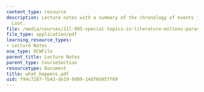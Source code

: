 ```yaml
---
content_type: resource
description: Lecture notes with a summary of the chronology of events in Paradise
  Lost.
file: /media/courses/21l-995-special-topics-in-literature-miltons-paradise-lost-january-iap-2008/f94c7287fb43de199d0914df0d457f69_what_happens.pdf
file_type: application/pdf
learning_resource_types:
- Lecture Notes
ocw_type: OCWFile
parent_title: Lecture Notes
parent_type: CourseSection
resourcetype: Document
title: what_happens.pdf
uid: f94c7287-fb43-de19-9d09-14df0d457f69
---
```

